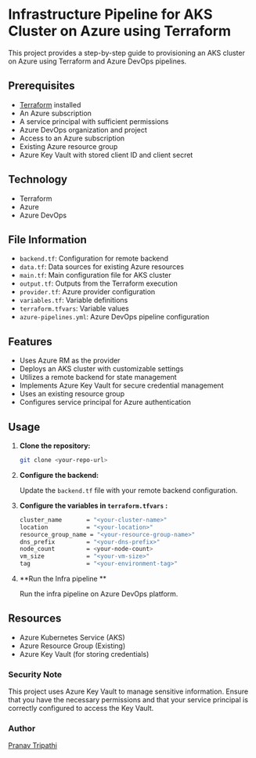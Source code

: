 # Infrastructure Pipeline for AKS Cluster on Azure using Terraform

This project provides a step-by-step guide to provisioning an AKS cluster on Azure using Terraform and Azure DevOps pipelines.

## Prerequisites

- [Terraform](https://www.terraform.io/downloads.html) installed
- An Azure subscription
- A service principal with sufficient permissions
- Azure DevOps organization and project
- Access to an Azure subscription
- Existing Azure resource group
- Azure Key Vault with stored client ID and client secret

## Technology

- Terraform
- Azure
- Azure DevOps

## File Information

- `backend.tf`: Configuration for remote backend
- `data.tf`: Data sources for existing Azure resources
- `main.tf`: Main configuration file for AKS cluster
- `output.tf`: Outputs from the Terraform execution
- `provider.tf`: Azure provider configuration
- `variables.tf`: Variable definitions
- `terraform.tfvars`: Variable values
- `azure-pipelines.yml`: Azure DevOps pipeline configuration

## Features

- Uses Azure RM as the provider
- Deploys an AKS cluster with customizable settings
- Utilizes a remote backend for state management
- Implements Azure Key Vault for secure credential management
- Uses an existing resource group
- Configures service principal for Azure authentication

## Usage

1. **Clone the repository:**

   ```bash
   git clone <your-repo-url>
   ```
2. **Configure the backend:**

   Update the `backend.tf` file with your remote backend configuration.

3. **Configure the variables in `terraform.tfvars` :**

   ```bash
   cluster_name       = "<your-cluster-name>"
   location           = "<your-location>"
   resource_group_name = "<your-resource-group-name>"
   dns_prefix         = "<your-dns-prefix>"
   node_count         = <your-node-count>
   vm_size            = "<your-vm-size>"
   tag                = "<your-environment-tag>"
   ```
   
4. **Run the Infra pipeline **

   Run the infra pipeline on Azure DevOps platform.

## Resources

- Azure Kubernetes Service (AKS)
- Azure Resource Group (Existing)
- Azure Key Vault (for storing credentials)

### Security Note
   This project uses Azure Key Vault to manage sensitive information. Ensure that you have the necessary permissions and that your service principal is correctly configured to access the Key Vault.
   
### Author

   [Pranav Tripathi](https://www.linkedin.com/in/pranav-tripathi2510/)